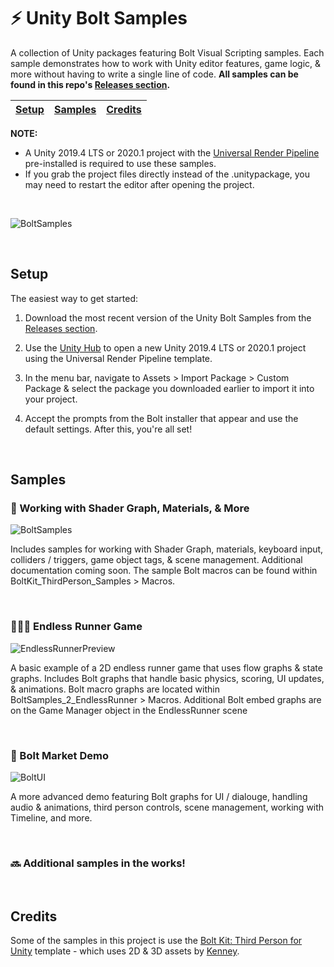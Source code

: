 # ⚡ Unity Bolt Samples

A collection of Unity packages featuring Bolt Visual Scripting samples. Each sample demonstrates how to work with Unity editor features, game logic, &amp; more without having to write a single line of code. **All samples can be found in this repo's [Releases section](https://github.com/avashly/Unity-BoltKit-Samples/releases).**


[Setup](#setup) | [Samples](#samples) | [Credits](#credits)
------------ | ------------- | -------------

**NOTE:** 
- A Unity 2019.4 LTS or 2020.1 project with the [Universal Render Pipeline](https://docs.unity3d.com/Packages/com.unity.render-pipelines.universal@8.2/manual/InstallingAndConfiguringURP.html) pre-installed is required to use these samples. 
- If you grab the project files directly instead of the .unitypackage, you may need to restart the editor after opening the project.

<br>

![BoltSamples](https://user-images.githubusercontent.com/7104693/88254850-67026a80-cc6b-11ea-8d39-28171e2a961b.gif)

<br> 

## Setup

The easiest way to get started:

1. Download the most recent version of the Unity Bolt Samples from the [Releases section](https://github.com/avashly/Unity-BoltKit-Samples/releases).

2. Use the [Unity Hub](https://docs.unity3d.com/Manual/GettingStartedInstallingHub.html) to open a new Unity 2019.4 LTS or 2020.1 project using the Universal Render Pipeline template.

3. In the menu bar, navigate to Assets > Import Package > Custom Package & select the package you downloaded earlier to import it into your project.

4. Accept the prompts from the Bolt installer that appear and use the default settings. After this, you're all set!

<br>

## Samples

### 🔮 Working with Shader Graph, Materials, & More

![BoltSamples](https://user-images.githubusercontent.com/7104693/89501410-2715aa00-d778-11ea-98eb-ec78396781ec.gif)

Includes samples for working with Shader Graph, materials, keyboard input, colliders / triggers, game object tags, & scene management. Additional documentation coming soon. The sample Bolt macros can be found within BoltKit_ThirdPerson_Samples > Macros.

<br>

### 🏃🏽‍♀️ Endless Runner Game

![EndlessRunnerPreview](https://user-images.githubusercontent.com/7104693/89501426-2da42180-d778-11ea-8b56-23b55796c51a.gif)

A basic example of a 2D endless runner game that uses flow graphs & state graphs. Includes Bolt graphs that handle basic physics, scoring, UI updates, & animations. Bolt macro graphs are located within BoltSamples_2_EndlessRunner > Macros. Additional Bolt embed graphs are on the Game Manager object in the EndlessRunner scene

<br>

### 🎨 Bolt Market Demo

![BoltUI](https://user-images.githubusercontent.com/7104693/94289922-52ae4880-ff0e-11ea-955d-494fc31f1014.gif)

A more advanced demo featuring Bolt graphs for UI / dialouge, handling audio & animations, third person controls, scene management, working with Timeline, and more.

<br>

### 🔜 Additional samples in the works!

<br>

## Credits
Some of the samples in this project is use the [Bolt Kit: Third Person for Unity](https://assetstore.unity.com/packages/templates/tutorials/bolt-kit-third-person-for-unity-167662) template - which uses 2D &amp; 3D assets by [Kenney](https://www.kenney.nl/).
